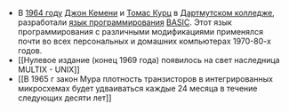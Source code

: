 - В [1964 году](https://ru.wikipedia.org/wiki/1964_%D0%B3%D0%BE%D0%B4 "1964 год") [Джон Кемени](https://ru.wikipedia.org/wiki/%D0%9A%D0%B5%D0%BC%D0%B5%D0%BD%D0%B8,_%D0%94%D0%B6%D0%BE%D0%BD "Кемени, Джон") и [Томас Курц](https://ru.wikipedia.org/wiki/%D0%9A%D1%83%D1%80%D1%86,_%D0%A2%D0%BE%D0%BC%D0%B0%D1%81 "Курц, Томас") в [Дартмутском колледже](https://ru.wikipedia.org/wiki/%D0%94%D0%B0%D1%80%D1%82%D0%BC%D1%83%D1%82%D1%81%D0%BA%D0%B8%D0%B9_%D0%BA%D0%BE%D0%BB%D0%BB%D0%B5%D0%B4%D0%B6 "Дартмутский колледж"), разработали [язык программирования](https://ru.wikipedia.org/wiki/%D0%AF%D0%B7%D1%8B%D0%BA_%D0%BF%D1%80%D0%BE%D0%B3%D1%80%D0%B0%D0%BC%D0%BC%D0%B8%D1%80%D0%BE%D0%B2%D0%B0%D0%BD%D0%B8%D1%8F "Язык программирования") [BASIC](https://ru.wikipedia.org/wiki/BASIC "BASIC"). Этот язык программирования с различными модификациями применялся почти во всех персональных и домашних компьютерах 1970-80-х годов.
- [[Нулевое издание (конец 1969 года) появилось на свет наследница MULTIX - UNIX]]
- [[В 1965 г закон Мура  плотность транзисторов в интегрированных микросхемах будет удваиваться каждые 24 месяца в течение следующих десяти лет]]